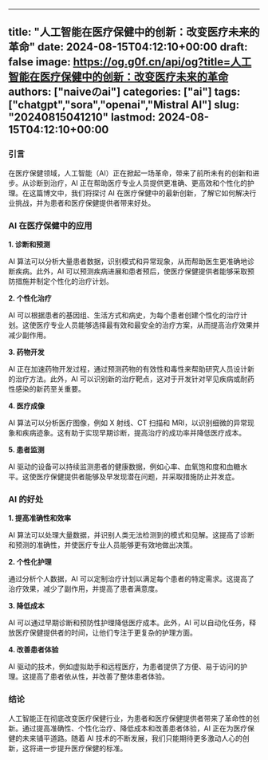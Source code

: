 
---
title: "人工智能在医疗保健中的创新：改变医疗未来的革命"
date: 2024-08-15T04:12:10+00:00
draft: false
image: https://og.g0f.cn/api/og?title=人工智能在医疗保健中的创新：改变医疗未来的革命
authors: ["naiveのai"]
categories: ["ai"]
tags: ["chatgpt","sora","openai","Mistral AI"]
slug: "20240815041210"
lastmod: 2024-08-15T04:12:10+00:00
---
### 引言

在医疗保健领域，人工智能（AI）正在掀起一场革命，带来了前所未有的创新和进步。从诊断到治疗，AI 正在帮助医疗专业人员提供更准确、更高效和个性化的护理。在这篇博文中，我们将探讨 AI 在医疗保健中的最新创新，了解它如何解决行业挑战，并为患者和医疗保健提供者带来好处。

### AI 在医疗保健中的应用

**1. 诊断和预测**

AI 算法可以分析大量患者数据，识别模式和异常现象，从而帮助医生更准确地诊断疾病。此外，AI 可以预测疾病进展和患者预后，使医疗保健提供者能够采取预防措施并制定个性化的治疗计划。

**2. 个性化治疗**

AI 可以根据患者的基因组、生活方式和病史，为每个患者创建个性化的治疗计划。这使医疗专业人员能够选择最有效和最安全的治疗方案，从而提高治疗效果并减少副作用。

**3. 药物开发**

AI 正在加速药物开发过程，通过预测药物的有效性和毒性来帮助研究人员设计新的治疗方法。此外，AI 可以识别新的治疗靶点，这对于开发针对罕见疾病或耐药性感染的新药至关重要。

**4. 医疗成像**

AI 算法可以分析医疗图像，例如 X 射线、CT 扫描和 MRI，以识别细微的异常现象和疾病迹象。这有助于实现早期诊断，提高治疗的成功率并降低医疗成本。

**5. 患者监测**

AI 驱动的设备可以持续监测患者的健康数据，例如心率、血氧饱和度和血糖水平。这使医疗保健提供者能够及早发现潜在问题，并采取措施防止并发症。

### AI 的好处

**1. 提高准确性和效率**

AI 算法可以处理大量数据，并识别人类无法检测到的模式和见解。这提高了诊断和预测的准确性，并使医疗专业人员能够更有效地做出决策。

**2. 个性化护理**

通过分析个人数据，AI 可以定制治疗计划以满足每个患者的特定需求。这提高了治疗效果，减少了副作用，并提高了患者满意度。

**3. 降低成本**

AI 可以通过早期诊断和预防性护理降低医疗成本。此外，AI 可以自动化任务，释放医疗保健提供者的时间，让他们专注于更复杂的护理方面。

**4. 改善患者体验**

AI 驱动的技术，例如虚拟助手和远程医疗，为患者提供了方便、易于访问的护理。这提高了患者依从性，并改善了整体患者体验。

### 结论

人工智能正在彻底改变医疗保健行业，为患者和医疗保健提供者带来了革命性的创新。通过提高准确性、个性化治疗、降低成本和改善患者体验，AI 正在为医疗保健的未来铺平道路。随着 AI 技术的不断发展，我们只能期待更多激动人心的创新，这将进一步提升医疗保健的标准。